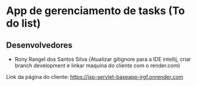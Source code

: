 # App de gerenciamento de tasks (To do list)

## Desenvolvedores

- Rony Rangel dos Santos Silva (Atualizar gitignore para a IDE intellij, criar branch development e linkar maquina do cliente com o render.com)


Link da página do cliente: https://jsp-servlet-baseapp-jrgf.onrender.com
